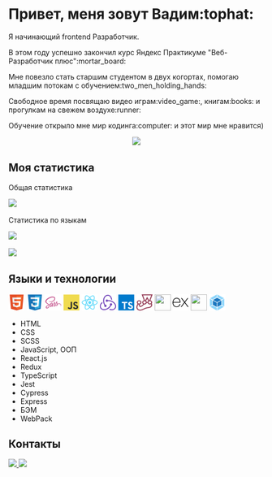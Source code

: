 
<div id="body" align="center">
  <div align="left">
    <h1>Привет, меня зовут Вадим:tophat:</h1>
    <p>Я начинающий frontend Разработчик.</p>
    <p>В этом году успешно закончил курс Яндекс Практикуме "Веб-Разработчик плюс":mortar_board:</p>
    <p>Мне повезло стать старшим студентом в двух когортах, помогаю младшим потокам с обучением:two_men_holding_hands:</p>
    <p>Свободное время посвящаю видео играм:video_game:, книгам:books: и прогулкам на свежем воздухе:runner:</p>
    <p>Обучение открыло мне мир кодинга:computer: и этот мир мне нравится)</p>
  </div>
  <div>
    <img src="https://media.tenor.com/CzdMW7wnLn8AAAAC/coding.gif" width="200"/>
  </div>
  <div align="left">
    <h2>Моя статистика</h2>    
    <p>Общая статистика</p>
    <div>
       <picture>
          <source 
          srcset="https://github-readme-stats.vercel.app/api?username=VadimLitau&show_icons=true&bg_color=00000000"
          media="(prefers-color-scheme: dark)"
          />
          <source
          srcset="https://github-readme-stats.vercel.app/api?username=VadimLitau&show_icons=true"
          media="(prefers-color-scheme: light), (prefers-color-scheme: no-preference)"
          />
          <img src="https://github-readme-stats.vercel.app/api?username=VadimLitau&show_icons=true" />
       </picture>
    </div>
    <p>Статистика по языкам</p>
    <div>
       <picture>
          <source 
          srcset="https://github-readme-stats.vercel.app/api/top-langs?username=VadimLitau&show_icons=true&bg_color=00000000"
          media="(prefers-color-scheme: dark)"
          />
          <source
          srcset="https://github-readme-stats.vercel.app/api/top-langs?username=VadimLitau&show_icons=true"
          media="(prefers-color-scheme: light), (prefers-color-scheme: no-preference)"
          />
          <img src="https://github-readme-stats.vercel.app/api/top-langs?username=VadimLitau&show_icons=true" />
      </picture>
    </div>
     <p>
    <a href="https://github.r2v.ch/codewars?user=VadimLitau">
      <img src="https://github.r2v.ch/codewars?user=VadimLitau&top_languages=true" />
    </a>
  </p>
  </div>
</div>

<div align="left">
  <h2>Языки и технологии</h2>
  <div>
    <img width="32px" height="32px" src="https://raw.githubusercontent.com/devicons/devicon/1119b9f84c0290e0f0b38982099a2bd027a48bf1/icons/html5/html5-original.svg" />
    <img width="32px" height="32px" src="https://raw.githubusercontent.com/devicons/devicon/1119b9f84c0290e0f0b38982099a2bd027a48bf1/icons/css3/css3-original.svg" />
    <img width="32px" height="32px" src="https://raw.githubusercontent.com/devicons/devicon/1119b9f84c0290e0f0b38982099a2bd027a48bf1/icons/sass/sass-original.svg" />
    <img width="32px" height="32px" src="https://raw.githubusercontent.com/devicons/devicon/1119b9f84c0290e0f0b38982099a2bd027a48bf1/icons/javascript/javascript-original.svg" />
    <img width="32px" height="32px" src="https://raw.githubusercontent.com/devicons/devicon/1119b9f84c0290e0f0b38982099a2bd027a48bf1/icons/react/react-original.svg" />
    <img width="32px" height="32px" src="https://raw.githubusercontent.com/devicons/devicon/1119b9f84c0290e0f0b38982099a2bd027a48bf1/icons/redux/redux-original.svg" />
    <img width="32px" height="32px" src="https://raw.githubusercontent.com/devicons/devicon/1119b9f84c0290e0f0b38982099a2bd027a48bf1/icons/typescript/typescript-original.svg" />
    <img width="32px" height="32px" src="https://raw.githubusercontent.com/devicons/devicon/1119b9f84c0290e0f0b38982099a2bd027a48bf1/icons/jest/jest-plain.svg" />
    <img width="32px" height="32px" src="https://github.com/cypress-io/cypress-icons/blob/master/src/icons/icon_32x32.png?raw=true" />
    <img width="32px" height="32px" src="https://raw.githubusercontent.com/devicons/devicon/1119b9f84c0290e0f0b38982099a2bd027a48bf1/icons/express/express-original.svg" />
    <img width="32px" height="32px" src="https://ru.bem.info/S3zKVZJcFfltyiAz-bWVmw4o3IU.svgd" />
    <img width="32px" height="32px" src="https://raw.githubusercontent.com/devicons/devicon/1119b9f84c0290e0f0b38982099a2bd027a48bf1/icons/webpack/webpack-original.svg" />
    
  </div>
  <ul>
    <li>HTML</li>
    <li>CSS</li>
    <li>SCSS</li>
    <li>JavaScript, ООП</li>
    <li>React.js</li>
    <li>Redux</li>
    <li>TypeScript</li>
    <li>Jest</li>
    <li>Cypress</li>
    <li>Express</li>
    <li>БЭМ</li>
    <li>WebPack</li>
  </ul>
</div>

<div align="left">
  <h2>Контакты</h2>
  <a href="https://t.me/FallenArh">
    <img src="https://img.shields.io/badge/Telegram-blue?logo=telegram&logoColor=white&style=for-the-badge">
  </a>
  <a href="mailto:fallenarh@gmail.com">
    <img src="https://img.shields.io/badge/Gmail-white?logo=gmail&logoColor=red&style=for-the-badge">
  </a>

</div>
